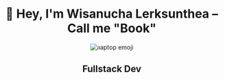 <div align="center">

# 👋 Hey, I'm Wisanucha Lerksunthea – Call me "Book"

![ลaptop emoji](https://emojipedia-us.s3.dualstack.us-west-1.amazonaws.com/thumbs/120/apple/285/laptop_1f4bb.png)  <!-- หรือใช้ emoji ตรง ๆ อย่าง 💻 -->

## Fullstack Dev

</div>
